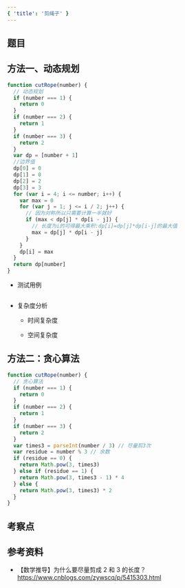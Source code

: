 ```yaml
---
{ 'title': '剪绳子' }
---
```


## 题目

## 方法一、动态规划

```js
function cutRope(number) {
  // 动态规划
  if (number === 1) {
    return 0
  }
  if (number === 2) {
    return 1
  }
  if (number === 3) {
    return 2
  }
  var dp = [number + 1]
  //边界值
  dp[0] = 0
  dp[1] = 0
  dp[2] = 2
  dp[3] = 3
  for (var i = 4; i <= number; i++) {
    var max = 0
    for (var j = 1; j <= i / 2; j++) {
      // 因为对称所以只需要计算一半就好
      if (max < dp[j] * dp[i - j]) {
        // 长度为i的可得最大乘积:dp[i]=dp[j]*dp[i-j]的最大值
        max = dp[j] * dp[i - j]
      }
    }
    dp[i] = max
  }
  return dp[number]
}
```

- 测试用例

```js
```

- 复杂度分析

  - 时间复杂度

  - 空间复杂度

## 方法二：贪心算法

```js
function cutRope(number) {
  // 贪心算法
  if (number === 1) {
    return 0
  }
  if (number === 2) {
    return 1
  }
  if (number === 3) {
    return 2
  }
  var times3 = parseInt(number / 3) // 尽量剪3次
  var residue = number % 3 // 余数
  if (residue == 0) {
    return Math.pow(3, times3)
  } else if (residue == 1) {
    return Math.pow(3, times3 - 1) * 4
  } else {
    return Math.pow(3, times3) * 2
  }
}
```

## 考察点

## 参考资料

- 【数学推导】为什么要尽量剪成 2 和 3 的长度？
  https://www.cnblogs.com/zywscq/p/5415303.html
